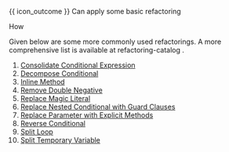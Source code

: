 <span id="prereqs"></span>

<span id="outcomes">{{ icon_outcome }} Can apply some basic refactoring</span>

<span id="title">How</span>

<div id="body">

Given below are some more commonly used refactorings. A more comprehensive list is available at <trigger trigger="click" for="modal:refactoring-catalog-how"> refactoring-catalog </trigger>.

<modal title="**Refactoring Catalog**" id="modal:refactoring-catalog-how">
  <include src="../../common/references.md#refactoring-catalog"/>
</modal>

1. [Consolidate Conditional Expression](https://refactoring.com/catalog/consolidateConditionalExpression.html)
2. [Decompose Conditional](https://refactoring.com/catalog/decomposeConditional.html)
3. [Inline Method](https://refactoring.com/catalog/inlineMethod.html)
4. [Remove Double Negative](https://refactoring.com/catalog/removeDoubleNegative.html)
5. [Replace Magic Literal](https://refactoring.com/catalog/replaceMagicLiteral.html)
6. [Replace Nested Conditional with Guard Clauses](https://refactoring.com/catalog/replaceNestedConditionalWithGuardClauses.html)
7. [Replace Parameter with Explicit Methods](https://refactoring.com/catalog/replaceParameterWithExplicitMethods.html)
8. [Reverse Conditional](https://refactoring.com/catalog/reverseConditional.html)
9. [Split Loop](https://refactoring.com/catalog/splitLoop.html)
10. [Split Temporary Variable](https://refactoring.com/catalog/splitTemporaryVariable.html)

</div>

<div id="extras">
  <include src="exercises.md" />
</div>
